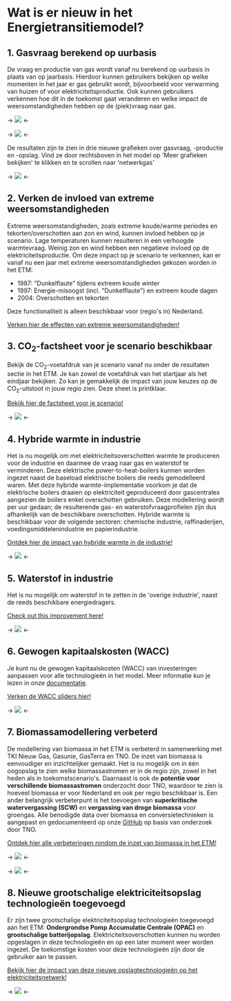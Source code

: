 # Wat is er nieuw in het Energietransitiemodel?


## 1. Gasvraag berekend op uurbasis

De vraag en productie van gas wordt vanaf nu berekend op uurbasis in plaats van op jaarbasis. Hierdoor kunnen gebruikers bekijken op welke momenten in het jaar er gas gebruikt wordt, bijvoorbeeld voor verwarming van huizen of voor elektriciteitsproductie. Ook kunnen gebruikers verkennen hoe dit in de toekomst gaat veranderen en welke impact de weersomstandigheden hebben op de (piek)vraag naar gas.

-> ![](/assets/pages/whats_new/gas_demand_chart_nl.png) <-

-> ![](/assets/pages/whats_new/gas_storage_chart_nl.png) <-

De resultaten zijn te zien in drie nieuwe grafieken over gasvraag, -productie en -opslag. Vind ze door rechtsboven in het model op 'Meer grafieken bekijken' te klikken en te scrollen naar 'netwerkgas'

-> ![](/assets/pages/whats_new/gas_charts_nl.png) <-

## 2. Verken de invloed van extreme weersomstandigheden

Extreme weersomstandigheden, zoals extreme koude/warme periodes en tekorten/overschotten aan zon en wind, kunnen invloed hebben op je scenario. Lage temperaturen kunnen resulteren in een verhoogde warmtevraag. Weinig zon en wind hebben een negatieve invloed op de elektriciteitsproductie. Om deze impact  op je scenario te verkennen, kan er vanaf nu een jaar met extreme weersomstandigheden gekozen worden in het ETM:

- 1987: "Dunkelflaute" tijdens extreem koude winter
- 1997: Energie-misoogst (incl. "Dunkelflaute") en extreem koude dagen
- 2004: Overschotten en tekorten

Deze functionaliteit is alleen beschikbaar voor (regio's in) Nederland.

[Verken hier de effecten van extreme weersomstandigheden!][weather slide]

## 3. CO<sub>2</sub>-factsheet voor je scenario beschikbaar

Bekijk de CO<sub>2</sub>-voetafdruk van je scenario vanaf nu onder de resultaten sectie in het ETM. Je kan zowel de voetafdruk van het startjaar als het eindjaar bekijken. Zo kan je gemakkelijk de impact van jouw keuzes op de CO<sub>2</sub>-uitstoot in jouw regio zien. Deze sheet is printklaar.

[Bekijk hier de factsheet voor je scenario!][factsheet slide]

-> ![](/assets/pages/whats_new/co2_factsheet_nl.png) <-

## 4. Hybride warmte in industrie

Het is nu mogelijk om met elektriciteitsoverschotten warmte te produceren voor de industrie en daarmee de vraag naar gas en waterstof te verminderen. Deze elektrische power-to-heat-boilers kunnen worden ingezet naast de baseload elektrische boilers die reeds gemodelleerd waren. Met deze hybride warmte-implementatie voorkom je dat de elektrische boilers draaien op elektriciteit geproduceerd door gascentrales aangezien de boilers enkel overschotten gebruiken. Deze modellering wordt per uur gedaan; de resulterende gas- en waterstofvraagprofielen zijn dus afhankelijk van de beschikbare overschotten. Hybride warmte is beschikbaar voor de volgende sectoren: chemische industrie, raffinaderijen, voedingsmiddelenindustrie en papierindustrie.

[Ontdek hier de impact van hybride warmte in de industrie!][hybrid heat slide]

-> ![](/assets/pages/whats_new/hybrid_heat_industry_nl.png) <-

## 5. Waterstof in industrie

Het is nu mogelijk om waterstof in te zetten in de 'overige industrie', naast de reeds beschikbare energiedragers.

[Check out this improvement here!][hydrogen other industry slide]

-> ![](/assets/pages/whats_new/hydrogen_other_industry_en.png) <-

## 6. Gewogen kapitaalskosten (WACC)

Je kunt nu de gewogen kapitaalskosten (WACC) van investeringen aanpassen voor alle technologieën in het model. Meer informatie kun je lezen in onze [documentatie][wacc documentation]. 

[Verken de WACC sliders hier!][wacc slide]

-> ![](/assets/pages/whats_new/wacc_nl.png) <-


## 7. Biomassamodellering verbeterd

De modellering van biomassa in het ETM is verbeterd in samenwerking met TKI Nieuw Gas, Gasunie, GasTerra en TNO. De inzet van biomassa is eenvoudiger en inzichtelijker gemaakt. Het is nu mogelijk om in één oogopslag te zien welke biomassastromen er in de regio zijn, zowel in het heden als in toekomstscenario's. Daarnaast is ook de **potentie voor verschillende biomassastromen** onderzocht door TNO, waardoor te zien is hoeveel biomassa er voor Nederland en ook per regio beschikbaar is. Een ander belangrijk verbeterpunt is het toevoegen van **superkritische watervergassing (SCW)** en **vergassing van droge biomassa** voor groengas. Alle benodigde data over biomassa en conversietechnieken is aangepast en gedocumenteerd op onze [GitHub][biomass documentation] op basis van onderzoek door TNO.

[Ontdek hier alle verbeteringen rondom de inzet van biomassa in het ETM!][biomass slide]

-> ![](/assets/pages/whats_new/biomass_sankey_nl.png) <-

-> ![](/assets/pages/whats_new/biomass_potential_nl.png) <-

## 8. Nieuwe grootschalige elektriciteitsopslag technologieën toegevoegd

Er zijn twee grootschalige elektriciteitsopslag technologieën toegevoegd aan het ETM: **Ondergrondse Pomp Accumulatie Centrale (OPAC)** en **grootschalige batterijopslag**. Elektriciteitsoverschotten kunnen nu worden opgeslagen in deze technologieën en op een later moment weer worden ingezet. De toekomstige kosten voor deze technologieën zijn door de gebruiker aan te passen.

[Bekijk hier de impact van deze nieuwe opslagtechnologieën op het elektriciteitsnetwerk!][flex slide]

-> ![](/assets/pages/whats_new/new_flex_options_nl.png) <-


[biomass documentation]: https://github.com/quintel/documentation/blob/master/general/biomass.md

[wacc documentation]: https://github.com/quintel/documentation/blob/master/general/cost_calculations.md

[biomass slide]: /scenario/supply/biomass/overview

[flex slide]: /scenario/flexibility/excess_electricity/order-of-flexibility-options

[wind slide]: /scenario/supply/electricity_renewable/wind-turbines

[factsheet slide]: /scenario/data/data_visuals/co-sub-2-sub-footprint

[hybrid heat slide]: /scenario/flexibility/flexibility_conversion/conversion-to-heat-for-industry

[hydrogen other industry slide]: /scenario/demand/industry/other

[weather slide]: /scenario/flexibility/flexibility_weather/extreme-weather-conditions

[wacc slide]: /scenario/costs/wacc/weighted-average-cost-of-capital-wacc